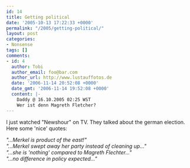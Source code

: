```yaml
---
id: 14
title: Getting political
date: '2005-10-13 17:22:33 +0000'
permalink: "/2005/getting-political/"
layout: post
categories:
- Nonsense
tags: []
comments:
- id: 4
  author: Tobi
  author_email: foo@bar.com
  author_url: http://www.lustauffotos.de
  date: '2006-11-14 20:52:08 +0000'
  date_gmt: '2006-11-14 19:52:08 +0000'
  content: |-
    Daddy @ 16.10.2005 02:25 WST
    Wer ist denn Magreth Fletcher?
---
```

I just watched "Newshour" on TV. They talked about the german election. Here some 'nice' quotes:

_"...Merkel is product of the east!"  
"...Merkel swept away her party instead of cleaning up..."  
"...she is 'nothing' compared to Magreth Flechter..."  
"...no difference in policy expected..."_